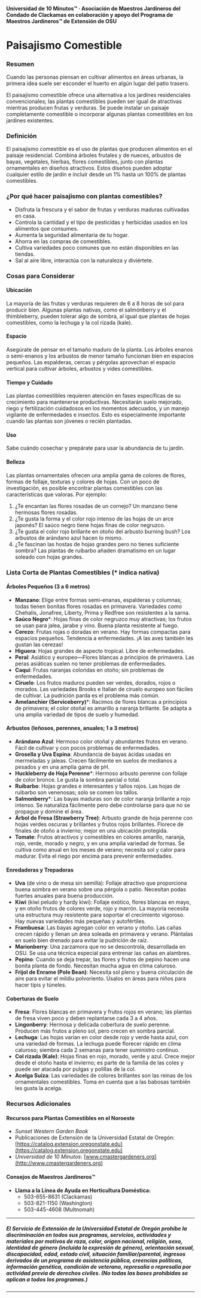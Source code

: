 #### Universidad de 10 Minutos™ · Asociación de Maestros Jardineros del Condado de Clackamas en colaboración y apoyo del Programa de Maestros Jardineros™ de Extensión de OSU

# Paisajismo Comestible

### Resumen

Cuando las personas piensan en cultivar alimentos en áreas urbanas, la primera idea suele ser esconder el huerto en algún lugar del patio trasero.

El paisajismo comestible ofrece una alternativa a los jardines residenciales convencionales; las plantas comestibles pueden ser igual de atractivas mientras producen frutas y verduras. Se puede instalar un paisaje completamente comestible o incorporar algunas plantas comestibles en los jardines existentes.

### Definición

El paisajismo comestible es el uso de plantas que producen alimentos en el paisaje residencial. Combina árboles frutales y de nueces, arbustos de bayas, vegetales, hierbas, flores comestibles, junto con plantas ornamentales en diseños atractivos. Estos diseños pueden adoptar cualquier estilo de jardín e incluir desde un 1% hasta un 100% de plantas comestibles.

### ¿Por qué hacer paisajismo con plantas comestibles?

- Disfruta la frescura y el sabor de frutas y verduras maduras cultivadas en casa.
- Controla la cantidad y el tipo de pesticidas y herbicidas usados en los alimentos que consumes.
- Aumenta la seguridad alimentaria de tu hogar.
- Ahorra en las compras de comestibles.
- Cultiva variedades poco comunes que no están disponibles en las tiendas.
- Sal al aire libre, interactúa con la naturaleza y diviértete.

### Cosas para Considerar

#### Ubicación

La mayoría de las frutas y verduras requieren de 6 a 8 horas de sol para producir bien. Algunas plantas nativas, como el salmónberry y el thimbleberry, pueden tolerar algo de sombra, al igual que plantas de hojas comestibles, como la lechuga y la col rizada (kale).

#### Espacio

Asegúrate de pensar en el tamaño maduro de la planta. Los árboles enanos o semi-enanos y los arbustos de menor tamaño funcionan bien en espacios pequeños. Las espalderas, cercas y pérgolas aprovechan el espacio vertical para cultivar árboles, arbustos y vides comestibles.

#### Tiempo y Cuidado

Las plantas comestibles requieren atención en fases específicas de su crecimiento para mantenerse productivas. Necesitarán suelo mejorado, riego y fertilización cuidadosos en los momentos adecuados, y un manejo vigilante de enfermedades e insectos. Esto es especialmente importante cuando las plantas son jóvenes o recién plantadas.

#### Uso

Sabe cuándo cosechar y prepárate para usar la abundancia de tu jardín.

#### Belleza

Las plantas ornamentales ofrecen una amplia gama de colores de flores, formas de follaje, texturas y colores de hojas. Con un poco de investigación, es posible encontrar plantas comestibles con las características que valoras. Por ejemplo:

1. ¿Te encantan las flores rosadas de un cornejo? Un manzano tiene hermosas flores rosadas.
2. ¿Te gusta la forma y el color rojo intenso de las hojas de un arce japonés? El saúco negro tiene hojas finas de color negruzco.
3. ¿Te gusta el color rojo brillante en otoño del arbusto burning bush? Los arbustos de arándano azul hacen lo mismo.
4. ¿Te fascinan las hostas de hojas grandes pero no tienes suficiente sombra? Las plantas de ruibarbo añaden dramatismo en un lugar soleado con hojas grandes.

### Lista Corta de Plantas Comestibles (* indica nativa)

#### Árboles Pequeños (3 a 6 metros)

- **Manzano**: Elige entre formas semi-enanas, espalderas y columnas; todas tienen bonitas flores rosadas en primavera. Variedades como Chehalis, Jonafree, Liberty, Prima y Redfree son resistentes a la sarna.
- **Saúco Negro***: Hojas finas de color negruzco muy atractivas; los frutos se usan para jalea, jarabe y vino. Buena planta resistente al fuego.
- **Cerezo**: Frutas rojas o doradas en verano. Hay formas compactas para espacios pequeños. Tendencia a enfermedades. ¡A las aves también les gustan las cerezas!
- **Higuera**: Hojas grandes de aspecto tropical. Libre de enfermedades.
- **Peral**: Asiático y europeo—Flores blancas a principios de primavera. Las peras asiáticas suelen no tener problemas de enfermedades.
- **Caqui**: Frutas naranjas coloridas en otoño; sin problemas de enfermedades.
- **Ciruelo**: Los frutos maduros pueden ser verdes, dorados, rojos o morados. Las variedades Brooks e Italian de ciruelo europeo son fáciles de cultivar. La pudrición parda es el problema más común.
- **Amelanchier (Serviceberry)***: Racimos de flores blancas a principios de primavera; el color otoñal es amarillo a naranja brillante. Se adapta a una amplia variedad de tipos de suelo y humedad.

#### Arbustos (leñosos, perennes, anuales; 1 a 3 metros)

- **Arándano Azul**: Hermoso color otoñal y abundantes frutos en verano. Fácil de cultivar y con pocos problemas de enfermedades.
- **Grosella y Uva Espina**: Abundancia de bayas ácidas usadas en mermeladas y jaleas. Crecen fácilmente en suelos de medianos a pesados y en una amplia gama de pH.
- **Huckleberry de Hoja Perenne***: Hermoso arbusto perenne con follaje de color bronce. Le gusta la sombra parcial o total.
- **Ruibarbo**: Hojas grandes e interesantes y tallos rojos. Las hojas de ruibarbo son venenosas; solo se comen los tallos.
- **Salmonberry***: Las bayas maduras son de color naranja brillante a rojo intenso. Se naturaliza fácilmente pero debe controlarse para que no se propague y domine el área.
- **Árbol de Fresa (Strawberry Tree)**: Arbusto grande de hoja perenne con hojas verdes oscuras y brillantes y frutos rojos brillantes. Florece de finales de otoño a invierno; mejor en una ubicación protegida.
- **Tomate**: Frutos atractivos y comestibles en colores amarillo, naranja, rojo, verde, morado y negro, y en una amplia variedad de formas. Se cultiva como anual en los meses de verano; necesita sol y calor para madurar. Evita el riego por encima para prevenir enfermedades.

#### Enredaderas y Trepadoras

- **Uva** (de vino o de mesa sin semilla): Follaje atractivo que proporciona buena sombra en verano sobre una pérgola o patio. Necesitan podas fuertes anuales para buena producción.
- **Kiwi** (kiwi peludo y hardy kiwi): Follaje exótico, flores blancas en mayo, y en otoño frutos de colores verde, rojo y marrón. La mayoría necesita una estructura muy resistente para soportar el crecimiento vigoroso. Hay nuevas variedades más pequeñas y autofértiles.
- **Frambuesa**: Las bayas agregan color en verano y otoño. Las cañas crecen rápido y llenan un área soleada en primavera y verano. Plántalas en suelo bien drenado para evitar la pudrición de raíz.
- **Marionberry**: Una zarzamora que no se descontrola, desarrollada en OSU. Se usa una técnica especial para entrenar las cañas en alambres.
- **Pepino**: Cuando se deja trepar, las flores y frutos de pepino hacen una bonita planta de fondo. Necesitan mucha agua en clima caluroso.
- **Frijol de Enrame (Pole Bean)**: Necesita sol pleno y buena circulación de aire para evitar el mildiu polvoriento. Úsalos en áreas para niños para hacer tipis y túneles.

#### Coberturas de Suelo

- **Fresa**: Flores blancas en primavera y frutos rojos en verano; las plantas de fresa viven poco y deben replantarse cada 3 a 4 años.
- **Lingonberry**: Hermosa y delicada cobertura de suelo perenne. Producen más frutos a pleno sol, pero crecen en sombra parcial.
- **Lechuga**: Las hojas varían en color desde rojo y verde hasta azul, con una variedad de formas. La lechuga puede florecer rápido en clima caluroso; siembra cada 2 semanas para tener suministro continuo.
- **Col rizada (Kale)**: Hojas finas en rojo, morado, verde y azul. Crece mejor desde el otoño hasta el invierno; es parte de la familia de las coles y puede ser atacada por pulgas y polillas de la col.
- **Acelga Suiza**: Las variedades de colores brillantes son las reinas de los ornamentales comestibles. Toma en cuenta que a las babosas también les gusta la acelga.

### Recursos Adicionales

#### Recursos para Plantas Comestibles en el Noroeste

- *Sunset Western Garden Book*
- Publicaciones de Extensión de la Universidad Estatal de Oregón: [https://catalog.extension.oregonstate.edu](https://catalog.extension.oregonstate.edu)
- *Universidad de 10 Minutos*: [www.cmastergardeners.org](http://www.cmastergardeners.org)

#### Consejos de Maestros Jardineros™

- **Llama a la Línea de Ayuda en Horticultura Doméstica:**
  - 503-655-8631 (Clackamas)
  - 503-821-1150 (Washington)
  - 503-445-4608 (Multnomah)

---

##### El Servicio de Extensión de la Universidad Estatal de Oregón prohíbe la discriminación en todos sus programas, servicios, actividades y materiales por motivos de raza, color, origen nacional, religión, sexo, identidad de género (incluida la expresión de género), orientación sexual, discapacidad, edad, estado civil, situación familiar/parental, ingresos derivados de un programa de asistencia pública, creencias políticas, información genética, condición de veterano, represalia o represalia por actividad previa de derechos civiles. (No todas las bases prohibidas se aplican a todos los programas.)
---
